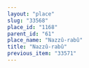 ```yaml
---
layout: "place"
slug: "33568"
place_id: "1168"
parent_id: "61"
place_name: "Nazzû-rabû"
title: "Nazzû-rabû"
previous_item: "33571"
---
```

